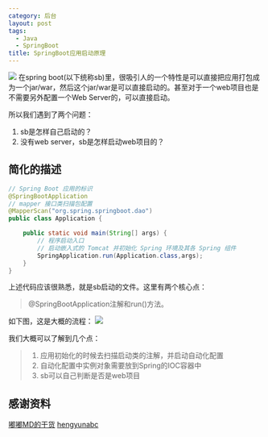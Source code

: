```yaml
---
category: 后台
layout: post
tags:
  - Java
  - SpringBoot
title: SpringBoot应用启动原理
---
```

[![](http://7xkmea.com1.z0.glb.clouddn.com/githubio/SpringBoot%E5%BA%94%E7%94%A8%E5%90%AF%E5%8A%A8%E5%8E%9F%E7%90%86-1.jpg)](http://7xkmea.com1.z0.glb.clouddn.com/githubio/SpringBoot%E5%BA%94%E7%94%A8%E5%90%AF%E5%8A%A8%E5%8E%9F%E7%90%86-1.jpg)
在spring boot(以下统称sb)里，很吸引人的一个特性是可以直接把应用打包成为一个jar/war，然后这个jar/war是可以直接启动的。甚至对于一个web项目也是不需要另外配置一个Web Server的，可以直接启动。

所以我们遇到了两个问题：
1. sb是怎样自己启动的？
2. 没有web server，sb是怎样启动web项目的？

## 简化的描述
```java
// Spring Boot 应用的标识
@SpringBootApplication
// mapper 接口类扫描包配置
@MapperScan("org.spring.springboot.dao")
public class Application {

    public static void main(String[] args) {
        // 程序启动入口
        // 启动嵌入式的 Tomcat 并初始化 Spring 环境及其各 Spring 组件
        SpringApplication.run(Application.class,args);
    }
}

```
上述代码应该很熟悉，就是sb启动的文件。这里有两个核心点：
> @SpringBootApplication注解和run()方法。

如下图，这是大概的流程：
[![](http://7xkmea.com1.z0.glb.clouddn.com/githubioSpringBoot%E5%BA%94%E7%94%A8%E5%90%AF%E5%8A%A8%E5%8E%9F%E7%90%86-2.jpg)](http://7xkmea.com1.z0.glb.clouddn.com/githubioSpringBoot%E5%BA%94%E7%94%A8%E5%90%AF%E5%8A%A8%E5%8E%9F%E7%90%86-2.jpg)

我们大概可以了解到几个点：
> 1. 应用初始化的时候去扫描启动类的注解，并启动自动化配置
> 2. 自动化配置中实例对象需要放到Spring的IOC容器中
> 3. sb可以自己判断是否是web项目



## 感谢资料
[嘟嘟MD的干货](http://www.cnblogs.com/zheting/category/966890.html "嘟嘟MD的干货")
[hengyunabc](http://blog.csdn.net/hengyunabc/article/details/50120001 "hengyunabc")